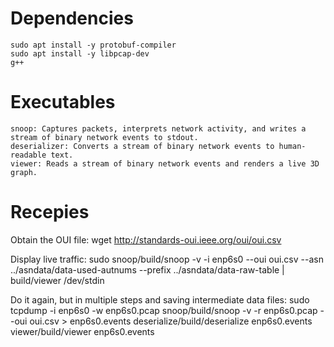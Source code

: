 # Dependencies
    sudo apt install -y protobuf-compiler
    sudo apt install -y libpcap-dev
    g++

# Executables
    snoop: Captures packets, interprets network activity, and writes a stream of binary network events to stdout.
    deserializer: Converts a stream of binary network events to human-readable text.
    viewer: Reads a stream of binary network events and renders a live 3D graph.

# Recepies
Obtain the OUI file:
    wget http://standards-oui.ieee.org/oui/oui.csv

Display live traffic:
    sudo snoop/build/snoop -v -i enp6s0 --oui oui.csv --asn ../asndata/data-used-autnums --prefix ../asndata/data-raw-table | build/viewer /dev/stdin

Do it again, but in multiple steps and saving intermediate data files:
    sudo tcpdump -i enp6s0 -w enp6s0.pcap
    snoop/build/snoop -v -r enp6s0.pcap --oui oui.csv > enp6s0.events
    deserialize/build/deserialize enp6s0.events
    viewer/build/viewer enp6s0.events
